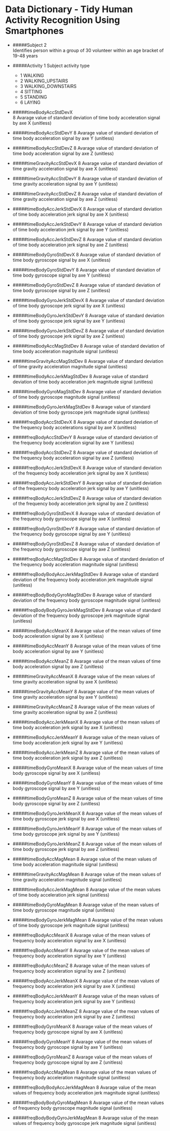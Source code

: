 # Data Dictionary - Tidy Human Activity Recognition Using Smartphones 
* #####Subject 2  
   Identifies person within a group of 30 volunteer  within an age bracket of 19-48 years
  
* #####Activity 1 
  Subject activity type  
    * 1 WALKING  
    * 2 WALKING_UPSTAIRS
    * 3 WALKING_DOWNSTAIRS
    * 4 SITTING
    * 5 STANDING
    * 6 LAYING

* #####timeBodyAccStdDevX  
8 Avarage value of standard deviation of time body acceleration signal by axe X (unitless)
* #####timeBodyAccStdDevY
8 Avarage value of standard deviation of time body acceleration signal by axe  Y (unitless)
* #####timeBodyAccStdDevZ
8 Avarage value of standard deviation of time body acceleration signal by axe  Z (unitless)
* #####timeGravityAccStdDevX
8 Avarage value of standard deviation of time gravity acceleration signal by axe X (unitless)
* #####timeGravityAccStdDevY
8 Avarage value of standard deviation of time gravity acceleration signal by axe Y (unitless)
* #####timeGravityAccStdDevZ
8 Avarage value of standard deviation of time gravity acceleration signal by axe Z (unitless)
* #####timeBodyAccJerkStdDevX
8 Avarage value of standard deviation of time body acceleration jerk signal by axe X (unitless)
* #####timeBodyAccJerkStdDevY
8 Avarage value of standard deviation of time body acceleration jerk signal by axe Y (unitless)
* #####timeBodyAccJerkStdDevZ
8 Avarage value of standard deviation of time body acceleration jerk signal by axe Z (unitless)
* #####timeBodyGyroStdDevX
8 Avarage value of standard deviation of time body gyroscope signal by axe X (unitless)
* #####timeBodyGyroStdDevY
8 Avarage value of standard deviation of time body gyroscope signal by axe Y (unitless)
* #####timeBodyGyroStdDevZ
8 Avarage value of standard deviation of time body gyroscope signal by axe Z (unitless)
* #####timeBodyGyroJerkStdDevX
8 Avarage value of standard deviation of time body gyroscope jerk signal by axe X (unitless)
* #####timeBodyGyroJerkStdDevY
8 Avarage value of standard deviation of time body gyroscope jerk signal by axe Y (unitless)
* #####timeBodyGyroJerkStdDevZ
8 Avarage value of standard deviation of time body gyroscope jerk signal by axe Z (unitless)
* #####timeBodyAccMagStdDev
8 Avarage value of standard deviation of time body acceleration magnitude signal (unitless)
* #####timeGravityAccMagStdDev
8 Avarage value of standard deviation of time gravity acceleration magnitude signal (unitless)
* #####timeBodyAccJerkMagStdDev
8 Avarage value of standard deviation of time body acceleration jerk magnitude signal (unitless)
* #####timeBodyGyroMagStdDev
8 Avarage value of standard deviation of time body gyroscope magnitude signal (unitless)
* #####timeBodyGyroJerkMagStdDev
8 Avarage value of standard deviation of time body gyroscope jerk magnitude signal (unitless)
* #####freqBodyAccStdDevX
8 Avarage value of standard deviation of the frequency body accelerations signal by axe X (unitless)
* #####freqBodyAccStdDevY
8 Avarage value of standard deviation of the frequency body acceleration signal by axe Y (unitless)
* #####freqBodyAccStdDevZ
8 Avarage value of standard deviation of the frequency body acceleration signal by axe Z (unitless)
* #####freqBodyAccJerkStdDevX
8 Avarage value of standard deviation of the frequency body acceleration jerk signal by axe X (unitless)
* #####freqBodyAccJerkStdDevY
8 Avarage value of standard deviation of the frequency body acceleration jerk signal by axe Y (unitless)
* #####freqBodyAccJerkStdDevZ
8 Avarage value of standard deviation of the frequency body acceleration jerk signal by axe Z (unitless)
* #####freqBodyGyroStdDevX
8 Avarage value of standard deviation of the frequency body gyroscope signal by axe X (unitless)
* #####freqBodyGyroStdDevY
8 Avarage value of standard deviation of the frequency body gyroscope signal by axe Y (unitless)
* #####freqBodyGyroStdDevZ
8 Avarage value of standard deviation of the frequency body gyroscope signal by axe Z (unitless)
* #####freqBodyAccMagStdDev
8 Avarage value of standard deviation of the frequency body acceleration magnitude signal (unitless)
* #####freqBodyBodyAccJerkMagStdDev
8 Avarage value of standard deviation of the frequency body acceleration jerk magnitude signal (unitless)
* #####freqBodyBodyGyroMagStdDev
8 Avarage value of standard deviation of the frequency body gyroscope magnitude signal (unitless)
* #####freqBodyBodyGyroJerkMagStdDev
8 Avarage value of standard deviation of the frequency body gyroscope jerk magnitude signal (unitless)
* #####timeBodyAccMeanX
8 Avarage value of the mean values of time body acceleration signal by axe X (unitless)
* #####timeBodyAccMeanY
8 Avarage value of the mean values of time body acceleration signal by axe Y (unitless)
* #####timeBodyAccMeanZ
8 Avarage value of the mean values of time body acceleration signal by axe Z (unitless)
* #####timeGravityAccMeanX
8 Avarage value of the mean values of time gravity acceleration signal by axe X (unitless)
* #####timeGravityAccMeanY
8 Avarage value of the mean values of time gravity acceleration signal by axe Y (unitless)
* #####timeGravityAccMeanZ
8 Avarage value of the mean values of time gravity acceleration signal by axe Z (unitless)
* #####timeBodyAccJerkMeanX
8 Avarage value of the mean values of time body acceleration jerk signal by axe X (unitless)
* #####timeBodyAccJerkMeanY
8 Avarage value of the mean values of time body acceleration jerk signal by axe Y (unitless)
* #####timeBodyAccJerkMeanZ
8 Avarage value of the mean values of time body acceleration jerk signal by axe Z (unitless)
* #####timeBodyGyroMeanX
8 Avarage value of the mean values of time body gyroscope signal by axe X (unitless)
* #####timeBodyGyroMeanY
8 Avarage value of the mean values of time body gyroscope signal by axe Y (unitless)
* #####timeBodyGyroMeanZ
8 Avarage value of the mean values of time body gyroscope signal by axe Z (unitless)
* #####timeBodyGyroJerkMeanX
8 Avarage value of the mean values of time body gyroscope jerk signal by axe X (unitless)
* #####timeBodyGyroJerkMeanY
8 Avarage value of the mean values of time body gyroscope jerk signal by axe Y (unitless)
* #####timeBodyGyroJerkMeanZ
8 Avarage value of the mean values of time body gyroscope jerk signal by axe Z (unitless)
* #####timeBodyAccMagMean
8 Avarage value of the mean values of time body acceleration magnitude signal (unitless)
* #####timeGravityAccMagMean
8 Avarage value of the mean values of time gravity acceleration magnitude signal (unitless)
* #####timeBodyAccJerkMagMean
8 Avarage value of the mean values of time body acceleration jerk signal (unitless)
* #####timeBodyGyroMagMean
8 Avarage value of the mean values of time body gyroscope magnitude signal (unitless)
* #####timeBodyGyroJerkMagMean
8 Avarage value of the mean values of time body gyroscope jerk magnitude signal (unitless)
* #####freqBodyAccMeanX
8 Avarage value of the mean values of frequency body acceleration signal by axe X (unitless)
* #####freqBodyAccMeanY
8 Avarage value of the mean values of frequency body acceleration signal by axe Y (unitless)
* #####freqBodyAccMeanZ
8 Avarage value of the mean values of frequency body acceleration signal by axe Z (unitless)
* #####freqBodyAccJerkMeanX
8 Avarage value of the mean values of frequency body acceleration jerk signal by axe X (unitless)
* #####freqBodyAccJerkMeanY
8 Avarage value of the mean values of frequency body acceleration jerk signal by axe Y (unitless)
* #####freqBodyAccJerkMeanZ
8 Avarage value of the mean values of frequency body acceleration jerk signal by axe Z (unitless)
* #####freqBodyGyroMeanX
8 Avarage value of the mean values of frequency body gyroscope signal by axe X (unitless)
* #####freqBodyGyroMeanY
8 Avarage value of the mean values of frequency body gyroscope signal by axe Y (unitless)
* #####freqBodyGyroMeanZ
8 Avarage value of the mean values of frequency body gyroscope signal by axe Z (unitless)
* #####freqBodyAccMagMean
8 Avarage value of the mean values of frequency body acceleration magnitude signal (unitless)
* #####freqBodyBodyAccJerkMagMean
8 Avarage value of the mean values of frequency body acceleration jerk magnitude signal (unitless)
* #####freqBodyBodyGyroMagMean
8 Avarage value of the mean values of frequency body gyroscope magnitude signal (unitless)
* #####freqBodyBodyGyroJerkMagMean
8 Avarage value of the mean values of frequency body gyroscope jerk magnitude signal (unitless)
